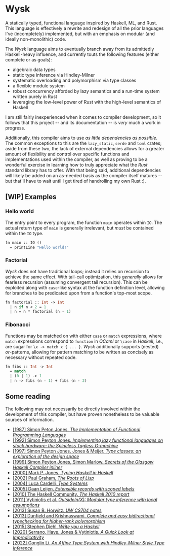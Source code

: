 # Wysk

A statically typed, functional language inspired by Haskell, ML, and Rust. This
language is effectively a rewrite and redesign of all the prior languages I've
(incompletely) implemented, but with an emphasis on modular (and ideally
non-monolithic) code.

The _Wysk_ language aims to eventually branch away from its admittedly
Haskell-heavy influence, and currently touts the following features (either
complete or as goals):

- algebraic data types
- static type inference via Hindley-Milner
- systematic overloading and polymorphism via type classes
- a flexible module system
- robust concurrency afforded by lazy semantics and a run-time system written
  purely in Rust
- leveraging the low-level power of Rust with the high-level semantics of
  Haskell

I am still fairly inexperienced when it comes to compiler development, so it
follows that this project -- and its documentation -- is _very_ much a work in
progress.

Additionally, this compiler aims to use _as little dependencies as possible_.
The common exceptions to this are the `lazy_static`, `serde` and `toml` crates;
aside from these two, the lack of external dependencies allows for a greater
amount of flexibility and control over specific functions and implementations
used within the compiler, as well as proving to be a wonderful exercise in
learning how to truly appreciate what the _Rust_ standard library has to offer.
With that being said, additional dependencies will likely be added on an
as-needed basis as the compiler itself matures -- but that'll have to wait until
I get tired of handrolling my own Rust :).

## [WIP] Examples

### Hello world
The entry point to every program, the function `main` operates within `IO`. The
actual return type of `main` is generally irrelevant, but _must_ be contained
within the `IO` type.

```ml
fn main :: IO ()
  = printLine "Hello world!"
```

### Factorial
_Wysk_ does not have traditional loops; instead it relies on recursion to
achieve the same effect. With tail-call optimization, this _generally_ allows
for fearless recursion (assuming convergent tail recursion). This can be
exploited along with `case`-like syntax at the function definition level,
allowing for branches to be predicated upon from a function's top-most scope.

```ml
fn factorial :: Int -> Int
  | n if n < 2 = 1
  | n = n * factorial (n - 1)
```

### Fibonacci
Functions may be matched on with either `case` or `match` expressions, where
`match` expressions correspond to `function` in *OCaml* or `\case` in *Haskell*,
i.e., are sugar for `\x -> match x { ... }`. *Wysk* additionally supports
(nested) *or*-patterns, allowing for pattern matching to be written as concisely as
necessary without repeated code.
```ml
fn fibs :: Int -> Int
  = match
  | (0 | 1) -> 1
  | n -> fibs (n - 1) + fibs (n - 2)
```

## Some reading
The following may not necessarily be directly involved within the development of
this compiler, but have proven nonetheless to be valuable sources of
information.

- [[1987] Simon Peton Jones. _The Implementation of Functional Programming Languages_](https://www.microsoft.com/en-us/research/uploads/prod/1987/01/slpj-book-1987.pdf)
- [[1992] Simon Peyton Jones. _Implementing lazy functional languages on stock hardware: the Spineless Tagless G-machine_](https://www.microsoft.com/en-us/research/wp-content/uploads/1992/04/spineless-tagless-gmachine.pdf)
- [[1997] Simon Peyton Jones, Jones & Meijer. _Type classes: an exploration of the design space_](https://www.microsoft.com/en-us/research/wp-content/uploads/1997/01/multi.pdf)
- [[1999] Simon Peyton Jones, Simon Marlow. _Secrets of the Glasgow Haskell Compiler inliner_](https://www.microsoft.com/en-us/research/wp-content/uploads/2002/07/inline.pdf)
- [[2000] Mark P. Jones, _Typing Haskell in Haskell_](https://web.cecs.pdx.edu/~mpj/thih/thih.pdf)
- [[2002] Paul Graham, _The Roots of Lisp_](languagelog.ldc.upenn.edu/myl/ldc/llog/jmc.pdf)
- [[2004] Luca Cardelli, _Type Systems_](http://lucacardelli.name/Papers/TypeSystems.pdf)
- [[2005] Daan Leijen. _Extensible records with scoped labels_](https://www.microsoft.com/en-us/research/wp-content/uploads/2016/02/scopedlabels.pdf)
- [[2010] The Haskell Community. _The Haskell 2010 report_](https://www.haskell.org/definition/haskell2010.pdf)
- [[2011] Vytiniotis et al. _OutsideIn(X): Modular type inference with local assumptions_](https://www.microsoft.com/en-us/research/wp-content/uploads/2016/02/jfp-outsidein.pdf)
- [[2013] Susan B. Horwitz. _UW CS704 notes_](https://pages.cs.wisc.edu/~horwitz/CS704-NOTES/)
- [[2013] Dunfield and Krishnaswami. _Complete and easy bidirectional typechecking for higher-rank polymorphism_](https://research.cs.queensu.ca/home/jana/papers/bidir/)
- [[2015] Stephen Diehl. _Write you a Haskell_](http://dev.stephendiehl.com/fun/WYAH.pdf)
- [[2020] Serrano, Have, Jones & Vytiniotis. _A Quick Look at Impredicativity_](https://www.microsoft.com/en-us/research/uploads/prod/2020/01/quick-look.pdf)
- [[2022] Gonglin Li. _An Affine Type System with Hindley-Milner Style Type Inference_](https://arxiv.org/pdf/2203.17125v1.pdf)
